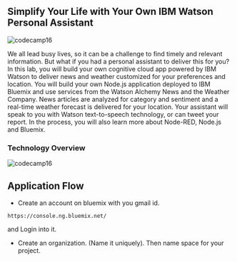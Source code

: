 ## Simplify Your Life with Your Own IBM Watson Personal Assistant

![codecamp16](https://cloud.githubusercontent.com/assets/12015008/19007252/c20b4510-8718-11e6-80e6-b29f680397c1.png)

We all lead busy lives, so it can be a challenge to find timely and relevant information. But what if you had a personal assistant to deliver this for you? In this lab, you will build your own cognitive cloud app powered by IBM Watson to deliver news and weather customized for your preferences and location. You will build your own Node.js application deployed to IBM Bluemix and use services from the Watson Alchemy News and the Weather Company. News articles are analyzed for category and sentiment and a real-time weather forecast is delivered for your location. Your assistant will speak to you with Watson text-to-speech technology, or can tweet your report. In the process, you will also learn more about Node-RED, Node.js and Bluemix.

### Technology Overview
![codecamp16](https://cloud.githubusercontent.com/assets/12015008/19007253/c430234c-8718-11e6-8ff9-a328229e018a.png)

## Application Flow
- Create an account on bluemix with you gmail id.

```
https://console.ng.bluemix.net/
```
and Login into it.

- Create an organization. (Name it uniquely).
Then name space for your project.
